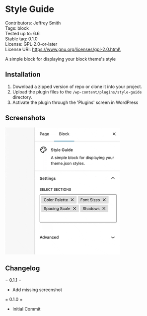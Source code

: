 # Style Guide

Contributors: Jeffrey Smith\
Tags: block\
Tested up to: 6.6\
Stable tag: 0.1.0\
License: GPL-2.0-or-later\
License URI: https://www.gnu.org/licenses/gpl-2.0.html\

A simple block for displaying your block theme's style

## Installation

1. Download a zipped version of repo or clone it into your project.
2. Upload the plugin files to the `/wp-content/plugins/style-guide` directory.
3. Activate the plugin through the 'Plugins' screen in WordPress

## Screenshots

![Selecting and removing style guide sections in the Inspector controls sidebar of a WordPress editor](./assets/screenshot-1.gif "After installation, add the new Style Guide block to your page. You then have the option to add or remove different style guide sections.")

## Changelog

= 0.1.1 =

- Add missing screenshot

= 0.1.0 =

- Initial Commit
